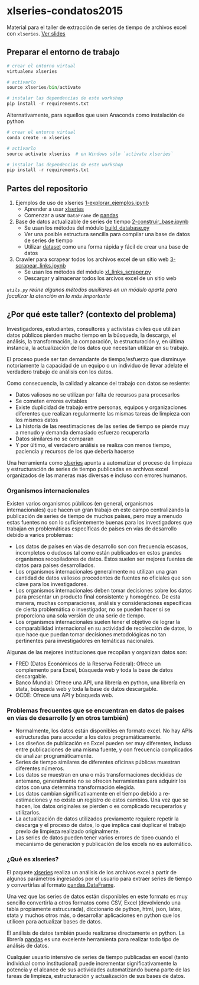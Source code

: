 # xlseries-condatos2015
Material para el taller de extracción de series de tiempo de archivos excel con `xlseries`. [Ver slides](http://www.slideshare.net/AgustinBenassi/xlseries-extrayendo-series-de-tiempo-de-archivos-excel)

## Preparar el entorno de trabajo

```python
# crear el entorno virtual
virtualenv xlseries

# activarlo
source xlseries/bin/activate

# instalar las dependencias de este workshop
pip install -r requirements.txt
```

Alternativamente, para aquellos que usen Anaconda como instalación de python

```python
# crear el entorno virtual
conda create -n xlseries

# activarlo
source activate xlseries  # en Windows sólo `activate xlseries`

# instalar las dependencias de este workshop
pip install -r requirements.txt
```

## Partes del repositorio

1. Ejemplos de uso de xlseries [1-explorar_ejemplos.ipynb](1-explorar_ejemplos.ipynb.ipynb)
    * Aprender a usar [xlseries](https://github.com/abenassi/xlseries)
    * Comenzar a usar `DataFrame` de [pandas](http://pandas.pydata.org/index.html)
2. Base de datos actualizable de series de tiempo [2-construir_base.ipynb](2-construir_base.ipynb.ipynb)
    * Se usan los métodos del módulo [build_database.py](build_database.py)
    * Ver una posible estructura sencilla para compilar una base de datos de series de tiempo
    * Utilizar [dataset](https://dataset.readthedocs.org/en/latest/) como una forma rápida y fácil de crear una base de datos
3. Crawler para scrapear todos los archivos excel de un sitio web [3-scrapear_links.ipynb](3-scrapear_links.ipynb)
    * Se usan los métodos del módulo [xl_links_scraper.py](xl_links_scraper.py)
    * Descargar y almacenar todos los arcivos excel de un sitio web

*`utils.py` reúne algunos métodos auxiliares en un módulo aparte para focalizar la atención en lo más importante*

## ¿Por qué este taller? (contexto del problema)

Investigadores, estudiantes, consultores y activistas civiles que utilizan datos públicos pierden mucho tiempo en la búsqueda, la descarga, el análisis, la transformación, la comparación, la estructuración y, en última instancia, la actualización de los datos que necesitan utilizar en su trabajo. 

El proceso puede ser tan demandante de tiempo/esfuerzo que disminuye notoriamente la capacidad de un equipo o un individuo de llevar adelate el verdadero trabajo de análisis con los datos. 

Como consecuencia, la calidad y alcance del trabajo con datos se resiente: 

* Datos valiosos no se utilizan por falta de recursos para procesarlos
* Se cometen errores evitables
* Existe duplicidad de trabajo entre personas, equipos y organizaciones diferentes que realizan regularmente las mismas tareas de limpieza con los mismos datos
* La historia de las reestimaciones de las series de tiempo se pierde muy a menudo y demanda demasiado esfuerzo recuperarla
* Datos similares no se comparan
* Y por último, el verdadero análisis se realiza con menos tiempo, paciencia y recursos de los que debería hacerse

Una herramienta como [xlseries](https://github.com/abenassi/xlseries) apunta a automatizar el proceso de limpieza y estructuración de series de tiempo publicadas en archivos excel organizados de las maneras más diversas e incluso con errores humanos.

### Organismos internacionales

Existen varios organismos públicos (en general, organismos internacionales) que hacen un gran trabajo en este campo centralizando la publicación de series de tiempo de muchos países, pero muy a menudo estas fuentes no son lo suficientemente buenas para los investigadores que trabajan en problemáticas específicas de países en vías de desarrollo debido a varios problemas:

* Los datos de países en vías de desarrollo son con frecuencia escasos, incompletos o dudosos tal como están publicados en estos grandes organismos recopiladores de datos. Estos suelen ser mejores fuentes de datos para países desarrollados.
* Los organismos internacionales generalmente no utilizan una gran cantidad de datos valiosos procedentes de fuentes no oficiales que son clave para los investigadores.
* Los organismos internacionales deben tomar decisiones sobre los datos para presentar un producto final consistente y homogéneo. De esta manera, muchas comparaciones, análisis y consideraciones específicas de cierta problemática o investigador, no se pueden hacer si se proporciona una sola versión de una serie de tiempo.
* Los organismos internacionales suelen tener el objetivo de lograr la comparabilidad internacional en su actividad de recolección de datos, lo que hace que puedan tomar decisiones metodológicas no tan pertinentes para investigadores en temáticas nacionales.

Algunas de las mejores instituciones que recopilan y organizan datos son:

* FRED (Datos Económicos de la Reserva Federal): Ofrece un complemento para Excel, búsqueda web y toda la base de datos descargable.
* Banco Mundial: Ofrece una API, una librería en python, una librería en stata, búsqueda web y toda la base de datos descargable.
* OCDE: Ofrece una API y búsqueda web.

### Problemas frecuentes que se encuentran en datos de países en vías de desarrollo (y en otros también)

* Normalmente, los datos están disponibles en formato excel. No hay APIs estructuradas para acceder a los datos programáticamente.
* Los diseños de publicación en Excel pueden ser muy diferentes, incluso entre publicaciones de una misma fuente, y con frecuencia complicados de analizar programáticamente.
* Series de tiempo similares de diferentes oficinas públicas muestran diferentes números.
* Los datos se muestran en una o más transformaciones decididas de antemano, generalmente no se ofrecen herramientas para adquirir los datos con una determina transformación elegida.
* Los datos cambian significativamente en el tiempo debido a re-estimaciones y no existe un registro de estos cambios. Una vez que se hacen, los datos originales se pierden o es complicado recuperarlos y utilizarlos.
* La actualización de datos utilizados previamente requiere repetir la descarga y el proceso de datos, lo que implica casi duplicar el trabajo previo de limpieza realizado originalmente.
* Las series de datos pueden tener varios errores de tipeo cuando el mecanismo de generación y publicación de los excels no es automático.

### ¿Qué es xlseries?

El paquete [xlseries](https://github.com/abenassi/xlseries) realiza un análisis de los archivos excel a partir de algunos parámetros ingresados por el usuario para extraer series de tiempo y convertirlas al formato [pandas.DataFrame](http://pandas.pydata.org/pandas-docs/dev/generated/pandas.DataFrame.html). 

Una vez que las series de datos están disponibles en este formato es muy sencillo convertirla a otros formatos como CSV, Excel (devolviendo una tabla propiamente estrucurada), diccionario de python, html, json, latex, stata y muchos otros más, o desarrollar aplicaciones en python que los utilicen para actualizar bases de datos. 

El análisis de datos también puede realizarse directamente en python. La librería [pandas](http://pandas.pydata.org/pandas-docs/dev/index.html) es una excelente herramienta para realizar todo tipo de análisis de datos.

Cualquier usuario intensivo de series de tiempo publicadas en excel (tanto individual como institucional) puede incrementar significativamente la potencia y el alcance de sus actividades automatizando buena parte de las tareas de limpieza, estructuración y actualización de sus bases de datos.
